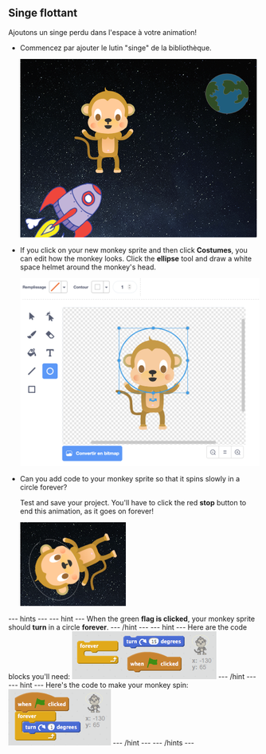 ## Singe flottant

Ajoutons un singe perdu dans l'espace à votre animation!

+ Commencez par ajouter le lutin "singe" de la bibliothèque.
    
    ![Adding a monkey sprite](images/space-monkey-sprite.png)

+ If you click on your new monkey sprite and then click **Costumes**, you can edit how the monkey looks. Click the **ellipse** tool and draw a white space helmet around the monkey's head.
    
    ![Monkey space helmet](images/space-monkey-edit.png)

+ Can you add code to your monkey sprite so that it spins slowly in a circle forever?
    
    Test and save your project. You'll have to click the red **stop** button to end this animation, as it goes on forever!
    
    ![Blocks for a spinning monkey](images/space-spin-test.png)

\--- hints \--- \--- hint \--- When the green **flag is clicked**, your monkey sprite should **turn** in a circle **forever**. \--- /hint \--- \--- hint \--- Here are the code blocks you'll need: ![Blocks for a spinning monkey](images/space-spin-blocks.png) \--- /hint \--- \--- hint \--- Here's the code to make your monkey spin: ![Code for a spinning monkey](images/space-spin-code.png) \--- /hint \--- \--- /hints \---